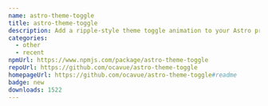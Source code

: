 ```yaml
---
name: astro-theme-toggle
title: astro-theme-toggle
description: Add a ripple-style theme toggle animation to your Astro project with ease
categories:
  - other
  - recent
npmUrl: https://www.npmjs.com/package/astro-theme-toggle
repoUrl: https://github.com/ocavue/astro-theme-toggle
homepageUrl: https://github.com/ocavue/astro-theme-toggle#readme
badge: new
downloads: 1522
---
```

